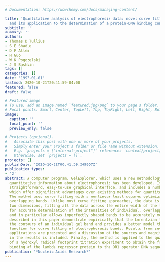 ```yaml
---
# Documentation: https://wowchemy.com/docs/managing-content/

title: 'Quantitative analysis of electrophoresis data: novel curve fitting methodology
  and its application to the determination of a protein-DNA binding constant.'
subtitle: ''
summary: ''
authors:
- Thomas D Tullius
- S E Shadle
- D F Allen
- H Guo
- W K Pogozelski
- J S Bashkin
tags: []
categories: []
date: '1997-01-01'
lastmod: 2020-10-21T20:41:59-04:00
featured: false
draft: false

# Featured image
# To use, add an image named `featured.jpg/png` to your page's folder.
# Focal points: Smart, Center, TopLeft, Top, TopRight, Left, Right, BottomLeft, Bottom, BottomRight.
image:
  caption: ''
  focal_point: ''
  preview_only: false

# Projects (optional).
#   Associate this post with one or more of your projects.
#   Simply enter your project's folder or file name without extension.
#   E.g. `projects = ["internal-project"]` references `content/project/deep-learning/index.md`.
#   Otherwise, set `projects = []`.
projects: []
publishDate: '2020-10-22T00:41:59.349807Z'
publication_types:
- '2'
abstract: A computer program, GelExplorer, which uses a new methodology for obtaining
  quantitative information about electrophoresis has been developed. It provides a
  straightforward, easy-to-use graphical interface, and includes a number of features
  which offer significant advantages over existing methods for quantitative gel analysis.
  The method uses curve fitting with a nonlinear least-squares optimization to deconvolute
  overlapping bands. Unlike most curve fitting approaches, the data is treated in
  two dimensions, fitting all the data across the entire width of the lane. This allows
  for accurate determination of the intensities of individual, overlapping bands,
  and in particular allows imperfectly shaped bands to be accurately modeled. Experiments
  described in this paper demonstrate empirically that the Lorentzian lineshape reproduces
  the contours of an individual gel band and provides a better model than the Gaussian
  function for curve fitting of electrophoresis bands. Results from several fitting
  applications are presented and a discussion of the sources and magnitudes of uncertainties
  in the results is included. Finally, the method is applied to the quantitative analysis
  of a hydroxyl radical footprint titration experiment to obtain the free energy of
  binding of the lambda repressor protein to the OR1 operator DNA sequence.
publication: '*Nucleic Acids Research*'
---
```

